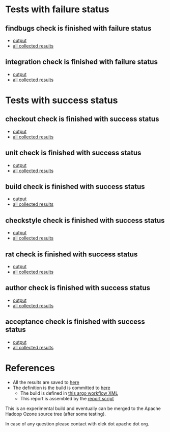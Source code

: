 # Tests with failure status

## findbugs check is finished with failure status

   * [output](https://raw.githubusercontent.com/elek/ozone-ci/master/pr/pr-hdds-2022-mwxlh/findbugs/output.log)
   * [all collected results](https://github.com/elek/ozone-ci/tree/master/pr/pr-hdds-2022-mwxlh/findbugs)


## integration check is finished with failure status

   * [output](https://raw.githubusercontent.com/elek/ozone-ci/master/pr/pr-hdds-2022-mwxlh/integration/output.log)
   * [all collected results](https://github.com/elek/ozone-ci/tree/master/pr/pr-hdds-2022-mwxlh/integration)



# Tests with success status

## checkout check is finished with success status

   * [output](https://raw.githubusercontent.com/elek/ozone-ci/master/pr/pr-hdds-2022-mwxlh/checkout/output.log)
   * [all collected results](https://github.com/elek/ozone-ci/tree/master/pr/pr-hdds-2022-mwxlh/checkout)


## unit check is finished with success status

   * [output](https://raw.githubusercontent.com/elek/ozone-ci/master/pr/pr-hdds-2022-mwxlh/unit/output.log)
   * [all collected results](https://github.com/elek/ozone-ci/tree/master/pr/pr-hdds-2022-mwxlh/unit)


## build check is finished with success status

   * [output](https://raw.githubusercontent.com/elek/ozone-ci/master/pr/pr-hdds-2022-mwxlh/build/output.log)
   * [all collected results](https://github.com/elek/ozone-ci/tree/master/pr/pr-hdds-2022-mwxlh/build)


## checkstyle check is finished with success status

   * [output](https://raw.githubusercontent.com/elek/ozone-ci/master/pr/pr-hdds-2022-mwxlh/checkstyle/output.log)
   * [all collected results](https://github.com/elek/ozone-ci/tree/master/pr/pr-hdds-2022-mwxlh/checkstyle)


## rat check is finished with success status

   * [output](https://raw.githubusercontent.com/elek/ozone-ci/master/pr/pr-hdds-2022-mwxlh/rat/output.log)
   * [all collected results](https://github.com/elek/ozone-ci/tree/master/pr/pr-hdds-2022-mwxlh/rat)


## author check is finished with success status

   * [output](https://raw.githubusercontent.com/elek/ozone-ci/master/pr/pr-hdds-2022-mwxlh/author/output.log)
   * [all collected results](https://github.com/elek/ozone-ci/tree/master/pr/pr-hdds-2022-mwxlh/author)


## acceptance check is finished with success status

   * [output](https://raw.githubusercontent.com/elek/ozone-ci/master/pr/pr-hdds-2022-mwxlh/acceptance/output.log)
   * [all collected results](https://github.com/elek/ozone-ci/tree/master/pr/pr-hdds-2022-mwxlh/acceptance)




# References

 * All the results are saved to [here](https://github.com/elek/ozone-ci/tree/master/pr/pr-hdds-2022-mwxlh/)
 * The definition is the build is committed to [here](https://github.com/elek/argo-ozone)
    * The build is defined in [this argo workflow XML](https://github.com/elek/argo-ozone/blob/master/ozone-build.yaml)
    * This report is assembled by the [report script](https://github.com/elek/argo-ozone/blob/master/scripts/report.sh)

This is an experimental build and eventually can be merged to the Apache Hadoop Ozone source tree (after some testing).

In case of any question please contact with elek dot apache dot org.
